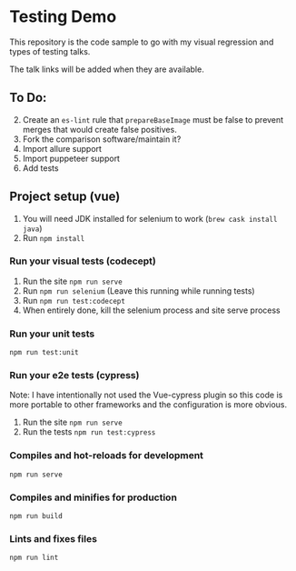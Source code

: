 # Testing Demo

This repository is the code sample to go with my visual regression and types of testing talks.

The talk links will be added when they are available.

## To Do:

2. Create an `es-lint` rule that `prepareBaseImage` must be false to prevent merges 
   that would create false positives.
4. Fork the comparison software/maintain it?
5. Import allure support
6. Import puppeteer support
7. Add tests

## Project setup (vue)
1. You will need JDK installed for selenium to work (`brew cask install java`)
2. Run `npm install`

### Run your visual tests (codecept)
1. Run the site `npm run serve`
2. Run `npm run selenium` (Leave this running while running tests)
3. Run `npm run test:codecept`
4. When entirely done, kill the selenium process and site serve process

### Run your unit tests
```
npm run test:unit
```

### Run your e2e tests (cypress)

Note: I have intentionally not used the Vue-cypress plugin so this code is more portable to other frameworks
and the configuration is more obvious.

1. Run the site `npm run serve`
2. Run the tests `npm run test:cypress`

### Compiles and hot-reloads for development
```
npm run serve
```

### Compiles and minifies for production
```
npm run build
```

### Lints and fixes files
```
npm run lint
```

